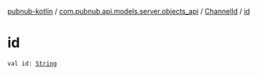 [pubnub-kotlin](../../index.md) / [com.pubnub.api.models.server.objects_api](../index.md) / [ChannelId](index.md) / [id](./id.md)

# id

`val id: `[`String`](https://kotlinlang.org/api/latest/jvm/stdlib/kotlin/-string/index.html)